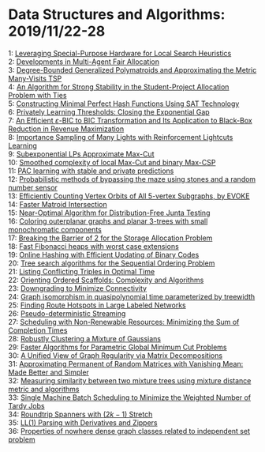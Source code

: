 # Data Structures and Algorithms: 2019/11/22-28  
1: [Leveraging Special-Purpose Hardware for Local Search Heuristics](https://doi.org/10.48550/arXiv.1911.09810)  
2: [Developments in Multi-Agent Fair Allocation](https://doi.org/10.48550/arXiv.1911.09852)  
3: [Degree-Bounded Generalized Polymatroids and Approximating the Metric  Many-Visits TSP](https://doi.org/10.48550/arXiv.1911.09890)  
4: [An Algorithm for Strong Stability in the Student-Project Allocation  Problem with Ties](https://doi.org/10.48550/arXiv.1911.10262)  
5: [Constructing Minimal Perfect Hash Functions Using SAT Technology](https://doi.org/10.48550/arXiv.1911.10099)  
6: [Privately Learning Thresholds: Closing the Exponential Gap](https://doi.org/10.48550/arXiv.1911.10137)  
7: [An Efficient $\varepsilon$-BIC to BIC Transformation and Its Application  to Black-Box Reduction in Revenue Maximization](https://doi.org/10.48550/arXiv.1911.10172)  
8: [Importance Sampling of Many Lights with Reinforcement Lightcuts Learning](https://doi.org/10.48550/arXiv.1911.10217)  
9: [Subexponential LPs Approximate Max-Cut](https://doi.org/10.48550/arXiv.1911.10304)  
10: [Smoothed complexity of local Max-Cut and binary Max-CSP](https://doi.org/10.48550/arXiv.1911.10381)  
11: [PAC learning with stable and private predictions](https://doi.org/10.48550/arXiv.1911.10541)  
12: [Probabilistic methods of bypassing the maze using stones and a random  number sensor](https://doi.org/10.48550/arXiv.1912.04701)  
13: [Efficiently Counting Vertex Orbits of All 5-vertex Subgraphs, by EVOKE](https://doi.org/10.48550/arXiv.1911.10616)  
14: [Faster Matroid Intersection](https://doi.org/10.48550/arXiv.1911.10765)  
15: [Near-Optimal Algorithm for Distribution-Free Junta Testing](https://doi.org/10.48550/arXiv.1911.10833)  
16: [Coloring outerplanar graphs and planar 3-trees with small monochromatic  components](https://doi.org/10.48550/arXiv.1911.10863)  
17: [Breaking the Barrier of 2 for the Storage Allocation Problem](https://doi.org/10.48550/arXiv.1911.10871)  
18: [Fast Fibonacci heaps with worst case extensions](https://doi.org/10.48550/arXiv.1911.11637)  
19: [Online Hashing with Efficient Updating of Binary Codes](https://doi.org/10.48550/arXiv.1911.12125)  
20: [Tree search algorithms for the Sequential Ordering Problem](https://doi.org/10.48550/arXiv.1911.12427)  
21: [Listing Conflicting Triples in Optimal Time](https://doi.org/10.48550/arXiv.1911.11048)  
22: [Orienting Ordered Scaffolds: Complexity and Algorithms](https://doi.org/10.48550/arXiv.1911.11190)  
23: [Downgrading to Minimize Connectivity](https://doi.org/10.48550/arXiv.1911.11229)  
24: [Graph isomorphism in quasipolynomial time parameterized by treewidth](https://doi.org/10.48550/arXiv.1911.11257)  
25: [Finding Route Hotspots in Large Labeled Networks](https://doi.org/10.48550/arXiv.1911.11354)  
26: [Pseudo-deterministic Streaming](https://doi.org/10.48550/arXiv.1911.11368)  
27: [Scheduling with Non-Renewable Resources: Minimizing the Sum of  Completion Times](https://doi.org/10.48550/arXiv.1911.12138)  
28: [Robustly Clustering a Mixture of Gaussians](https://doi.org/10.48550/arXiv.1911.11838)  
29: [Faster Algorithms for Parametric Global Minimum Cut Problems](https://doi.org/10.48550/arXiv.1911.11847)  
30: [A Unified View of Graph Regularity via Matrix Decompositions](https://doi.org/10.48550/arXiv.1911.11868)  
31: [Approximating Permanent of Random Matrices with Vanishing Mean: Made  Better and Simpler](https://doi.org/10.48550/arXiv.1911.11962)  
32: [Measuring similarity between two mixture trees using mixture distance  metric and algorithms](https://doi.org/10.48550/arXiv.1911.12003)  
33: [Single Machine Batch Scheduling to Minimize the Weighted Number of Tardy  Jobs](https://doi.org/10.48550/arXiv.1911.12350)  
34: [Roundtrip Spanners with $(2k-1)$ Stretch](https://doi.org/10.48550/arXiv.1911.12411)  
35: [LL(1) Parsing with Derivatives and Zippers](https://doi.org/10.48550/arXiv.1911.12737)  
36: [Properties of nowhere dense graph classes related to independent set  problem](https://doi.org/10.48550/arXiv.1912.00948)  